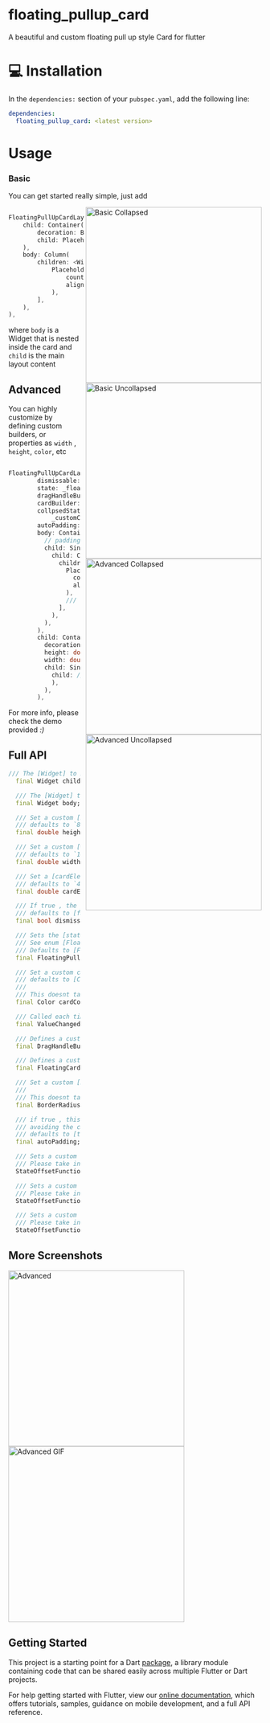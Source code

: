 # floating_pullup_card

A beautiful and custom floating pull up style Card for flutter

# 💻 Installation
In the `dependencies:` section of your `pubspec.yaml`, add the following line:

```yaml
dependencies:
  floating_pullup_card: <latest version>
```

# Usage

### Basic 

You can get started really simple, just add

<img src="https://raw.githubusercontent.com/victorevox/floating_pullup_card/master/example/basic_collapsed.png" align = "right" height = "350" alt="Basic Collapsed">
<img src="https://raw.githubusercontent.com/victorevox/floating_pullup_card/master/example/basic_uncollapsed.png" align = "right" height = "350" alt="Basic Uncollapsed" style="margin-left: 10px;">


```dart

FloatingPullUpCardLayout(
    child: Container(
        decoration: BoxDecoration(color: Colors.purple[100]),
        child: Placeholder(),
    ),
    body: Column(
        children: <Widget>[
            PlaceholderLines(
                count: 10,
                align: TextAlign.center,
            ),
        ],
    ),
),

```

where `body` is a Widget that is nested inside the card and `child` is the main layout content

## Advanced

You can highly customize by defining custom builders, or properties as `width` , `height`, `color`, etc

<img src="https://raw.githubusercontent.com/victorevox/floating_pullup_card/master/example/advanced_collapse.png" align = "right" height = "350" alt="Advanced Collapsed">
<img src="https://raw.githubusercontent.com/victorevox/floating_pullup_card/master/example/advanced_uncollapsed.png" align = "right" height = "350" alt="Advanced Uncollapsed" style="margin-left: 10px;">

```dart

FloatingPullUpCardLayout(
        dismissable: _dismissable,
        state: _floatingCardState,
        dragHandleBuilder: _customDragHandle ? _customDragHandleBuilder : null,
        cardBuilder: _customCard ? _customCardBuilder : null,
        collpsedStateOffset:
            _customCollapsedOffset ? (maxHeight, _) => maxHeight * .75 : null,
        autoPadding: _autoPadd,
        body: Container(
          // padding: EdgeInsets.all(16),
          child: SingleChildScrollView(
            child: Column(
              children: <Widget>[
                PlaceholderLines(
                  count: 4,
                  align: TextAlign.center,
                ),
                /// ... more content
              ],
            ),
          ),
        ),
        child: Container(
          decoration: BoxDecoration(color: Colors.grey[300]),
          height: double.infinity,
          width: double.infinity,
          child: SingleChildScrollView(
            child: // ... Some content
            ),
          ),
        ),

```

For more info, please check the demo provided *:)*

## Full API

```dart
/// The [Widget] to be used as the content of the main layout, not the card content
  final Widget child;

  /// The [Widget] to be used as the content of the floating card
  final Widget body;

  /// Set a custom [height] for the floating card,
  /// defaults to `86%` of total height of parent container or screen height if no finite height can be assumed
  final double height;

  /// Set a custom [width] for the floating card,
  /// defaults to `100%` of total width of parent container or screen width if no finite width can be assumed
  final double width;

  /// Set a [cardElevation] for the material,
  /// defaults to `4`
  final double cardElevation;

  /// If true , the card can be dragged until it's hidden from screen
  /// defaults to [false]
  final bool dismissable;

  /// Sets the [state] of the floating card,
  /// See enum [FloatingPullUpState] for more details
  /// Defaults to [FloatingPullUpState.collapsed]
  final FloatingPullUpState state;

  /// Set a custom card [color] to the card background
  /// defaults to [Colors.white]
  ///
  /// This doesnt take any effect if using [cardBuilder] is defined
  final Color cardColor;

  /// Called each time the [FloatingPullUpState] is changed
  final ValueChanged<FloatingPullUpState> onStateChange;

  /// Defines a custom [dragHandleBuilder]
  final DragHandleBuilder dragHandleBuilder;

  /// Defines a custom [cardBuilder]
  final FloatingCardBuilder cardBuilder;

  /// Set a custom [borderRadius] of the default Card material
  ///
  /// This doesnt take any effect if using [cardBuilder] is defined
  final BorderRadius borderRadius;

  /// if true , this automatically adds padding to the [child] container,
  /// avoiding the card to float on top of [child] content
  /// defaults to [true]
  final autoPadding;

  /// Sets a custom function that return a custom [y] [offset] for state [FloatingPullUpState.collapsed]
  /// Please take into account that offset start from top to bottom
  StateOffsetFunction collpsedStateOffset;

  /// Sets a custom function that return a custom [y] [offset] for state [FloatingPullUpState.hidden]
  /// Please take into account that offset start from top to bottom
  StateOffsetFunction hiddenStateOffset;

  /// Sets a custom function that return a custom [y] [offset] for state [FloatingPullUpState.uncollapsed]
  /// Please take into account that offset start from top to bottom
  StateOffsetFunction uncollpsedStateOffset;
```

## More Screenshots

<img src="https://raw.githubusercontent.com/victorevox/floating_pullup_card/master/example/advanced_2.png" height = "350" alt="Advanced">

<img src="https://raw.githubusercontent.com/victorevox/floating_pullup_card/master/example/example.gif" height = "350" alt="Advanced GIF">



## Getting Started

This project is a starting point for a Dart
[package](https://flutter.dev/developing-packages/),
a library module containing code that can be shared easily across
multiple Flutter or Dart projects.

For help getting started with Flutter, view our 
[online documentation](https://flutter.dev/docs), which offers tutorials, 
samples, guidance on mobile development, and a full API reference.
